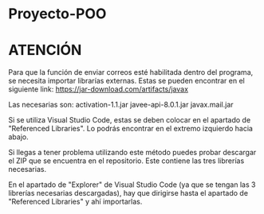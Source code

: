 # Proyecto-POO
# ATENCIÓN
Para que la función de enviar correos esté habilitada dentro del programa, se necesita importar librarías externas.
Estas se pueden encontrar en el siguiente link: https://jar-download.com/artifacts/javax

Las necesarias son:
activation-1.1.jar
javee-api-8.0.1.jar
javax.mail.jar

Si se utiliza Visual Studio Code, estas se deben colocar en el apartado de "Referenced Libraries".
Lo podrás encontrar en el extremo izquierdo hacia abajo.

Si llegas a tener problema utilizando este método puedes probar descargar el ZIP que se encuentra en el repositorio.
Este contiene las tres librerías necesarias.

En el apartado de "Explorer" de Visual Studio Code (ya que se tengan las 3 librerías necesarias descargadas), hay que dirigirse hasta el apartado de "Referenced Libraries" y ahí importarlas.
